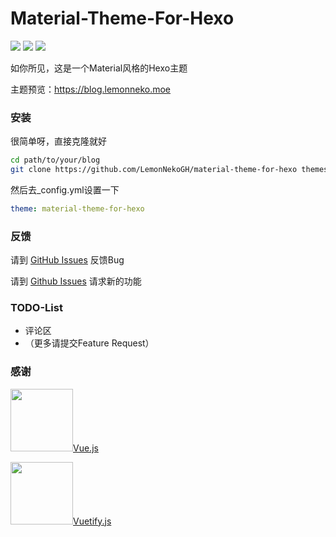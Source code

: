 # Material-Theme-For-Hexo
![](https://img.shields.io/badge/%E7%89%88%E6%9C%AC-2020.8.11-%236200ea)
![](https://img.shields.io/badge/Hexo版本-%3E%3D5.0.0-yellow)
![](https://img.shields.io/badge/许可证-Apache2.0-green)

如你所见，这是一个Material风格的Hexo主题

主题预览：https://blog.lemonneko.moe

### 安装
很简单呀，直接克隆就好
```bash
cd path/to/your/blog
git clone https://github.com/LemonNekoGH/material-theme-for-hexo themes/material-theme-for-hexo
```
然后去_config.yml设置一下
```yaml
theme: material-theme-for-hexo
```

### 反馈
请到 [GitHub Issues](https://github.com/LemonNekoGH/material-theme-for-hexo/issues/new?assignees=&labels=Bug&template=bug-report.md) 反馈Bug

请到 [Github Issues](https://github.com/LemonNekoGH/material-theme-for-hexo/issues/new?assignees=&labels=Feature+Request&template=feature-request.md) 请求新的功能

### TODO-List
- 评论区
- （更多请提交Feature Request） 

### 感谢
<img src="https://cn.vuejs.org//images/logo.png" height="100"/>[Vue.js](https://cn.vuejs.org)

<img src="https://cdn.vuetifyjs.com/images/logos/vuetify-logo-300.png" height="100"/>[Vuetify.js](vuetifyjs.com)